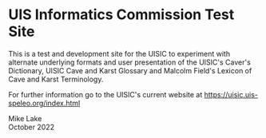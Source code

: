 # UIS Informatics Commission Test Site

This is a test and development site for the UISIC to experiment with 
alternate underlying formats and user presentation of the UISIC's Caver's
Dictionary, UISIC Cave and Karst Glossary and Malcolm Field's Lexicon of
Cave and Karst Terminology.

For further information go to the UISIC's current website at
<https://uisic.uis-speleo.org/index.html>

Mike Lake      
October 2022
